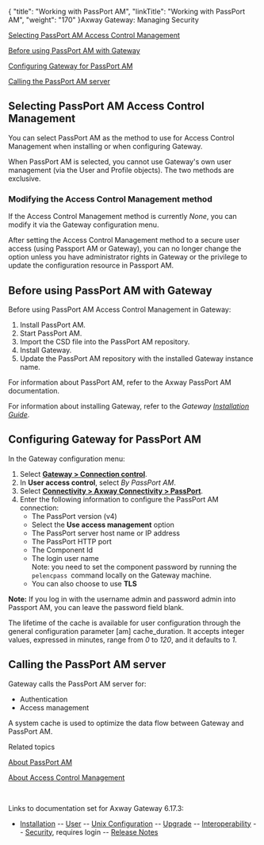 {
    "title": "Working with PassPort AM",
    "linkTitle": "Working with PassPort AM",
    "weight": "170"
}<span class="mc-variable axway_variables.Component_Long_Name variable">Axway Gateway</span>: Managing Security

[Selecting PassPort AM Access Control Management](#selecting)

[Before using PassPort AM with Gateway](#before_using)

[Configuring Gateway for PassPort AM](#config)

[Calling the PassPort AM server](#calling_pp_am_server)

<span id="selecting"></span>

## Selecting PassPort AM Access Control Management

You can select PassPort AM as the method to use for Access Control Management when installing or when configuring Gateway.

When PassPort AM is selected, you cannot use Gateway's own user management (via the User and Profile objects). The two methods are exclusive.

### Modifying the Access Control Management method

If the Access Control Management method is currently <span style="font-style: italic;">None</span>, you can modify it via the Gateway configuration menu.

After setting the Access Control Management method to a secure user access (using Passport AM or Gateway), you can no longer change the option unless you have administrator rights in Gateway or the privilege to update the configuration resource in Passport AM.

<span id="before_using"></span>

## Before using PassPort AM with Gateway

Before using PassPort AM Access Control Management in Gateway:

1.  Install PassPort AM.
2.  Start PassPort AM.
3.  Import the CSD file into the PassPort AM repository.
4.  Install Gateway.
5.  Update the PassPort AM repository with the installed Gateway instance name.

For information about PassPort AM, refer to the Axway PassPort AM documentation.

For information about installing <span class="mc-variable axway_variables.Component_Short_Name variable">Gateway</span>, refer to the *<span class="mc-variable axway_variables.Component_Short_Name variable">Gateway</span> [Installation Guide](#)*.

<span id="config"></span>

## Configuring Gateway for PassPort AM

In the Gateway configuration menu:

1.  Select <span style="font-weight: bold;">[Gateway > Connection control](../../../../../gateway_userguide_(primary)/configuration_start_here/config_gateway_paras#olh_gateway_connection_control)</span>.
2.  In <span style="font-weight: bold;">User access control</span>, select <span style="font-style: italic;">By PassPort AM</span>.
3.  Select <span style="font-weight: bold;">[Connectivity > Axway Connectivity > PassPort](../../../../../gateway_userguide_(primary)/configuration_start_here/config_connectors#olh_connectivity_passport)</span>.
4.  Enter the following information to configure the PassPort AM connection:
    -   The <span class="mc-variable suite_variables.PassPortName variable">PassPort</span> version (v4)
    -   Select the **Use access management** option
    -   The <span class="mc-variable suite_variables.PassPortName variable">PassPort</span> server host name or IP address
    -   The <span class="mc-variable suite_variables.PassPortName variable">PassPort</span> HTTP port
    -   The Component Id
    -   The login user name  
        Note: you need to set the component password by running the `pelencpass `command locally on the Gateway machine.
    -   You can also choose to use **TLS**

**Note:** If you log in with the username <span class="code">admin </span>and password <span class="code">admin</span> into Passport AM, you can leave the password field blank.

The lifetime of the cache is available for user configuration through the general configuration parameter <span class="code">\[am\] cache\_duration</span>. It accepts integer values, expressed in minutes, range from *0* to *120*, and it defaults to *1*.

<span id="calling_pp_am_server"></span>

## Calling the PassPort AM server

Gateway calls the PassPort AM server for:

-   Authentication
-   Access management

A system cache is used to optimize the data flow between Gateway and PassPort AM.

Related topics

[About PassPort AM](../)

[About Access Control Management](../../)

 

Links to documentation set for Axway Gateway <span class="mc-variable axway_variables.Release_Number variable">6.17.3</span>:

-   [Installation](#) -- [User](#) -- [Unix Configuration](#) -- [Upgrade](#) -- [Interoperability](#) -- [Security](#), requires login -- [Release Notes](#)
